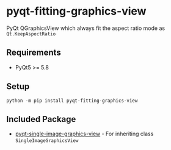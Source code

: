 # pyqt-fitting-graphics-view
PyQt QGraphicsView which always fit the aspect ratio mode as `Qt.KeepAspectRatio`

## Requirements
* PyQt5 >= 5.8

## Setup
`python -m pip install pyqt-fitting-graphics-view`

## Included Package
* <a href="https://github.com/yjg30737/pyqt-single-image-graphics-view.git">pyqt-single-image-graphics-view</a> - For inheriting class ```SingleImageGraphicsView```
